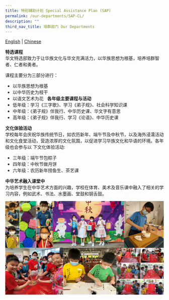 ```yaml
---
title: 特别辅助计划 Special Assistance Plan (SAP)
permalink: /our-departments/SAP-CL/
description: ""
third_nav_title: 培群部门 Our Departments
---
```


[English](/our-programme-hidden/SAP-EL/) | [Chinese](/our-programmes/SAP-CL/)

**特选课程**<br>
华文特选部致力于让华族文化与华文充满活力，以华族思想为根基，培养培群智者、仁者和勇者。<br>

课程主要分为三部分进行：
* 以华族思想为根基
* 以中华历史为枝干
* 以语文艺术为花
 
**各年级主要课程与活动**<br>
* 低年级：学习《三字歌》、学习《弟子规》、社会科学知识课
* 中年级：《弟子规》伴我行、中华历史课、华文字有意思
* 高年级：《弟子规》伴我行、学习《论语》、中华历史课

**文化体验活动**<br>
学校每年会庆祝华族传统节日，如农历新年、端午节及中秋节，以及海外浸濡活动和文化食堂活动，营造浓厚的文化氛围，以促进学习华族文化和华语的环境。各年级也会参与以
下文化体验活动:
* 三年级：端午节包粽子 
* 四年级：中秋节做月饼 
* 六年级：农历新年捞鱼生、茶艺课

**中华艺术融入课堂中**<br>
为培养学生在中华艺术方面的兴趣，学校在体育、美术及音乐课中融入了相关的学习内容，例如武术、书法、水墨画、堂鼓和钢舌鼓。

![SAP1](/images/Our%20Programmes/SAP1.jpg)